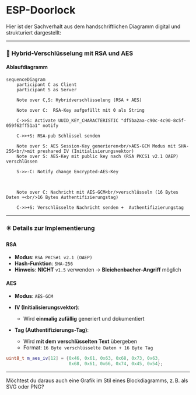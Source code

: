 # ESP-Doorlock

Hier ist der Sachverhalt aus dem handschriftlichen Diagramm digital und strukturiert dargestellt:

---

### 🔐 **Hybrid-Verschlüsselung mit RSA und AES**

#### **Ablaufdiagramm**

```mermaid
sequenceDiagram
    participant C as Client
    participant S as Server

    Note over C,S: Hybridverschlüsselung (RSA + AES)

    Note over C:  RSA-Key aufgefüllt mit 0 als String

    C->>S: Activate UUID_KEY_CHARACTERISTIC "df5ba2aa-c90c-4c90-8c5f-059f62ff51a1" notify

    C->>+S: RSA-pub Schlüssel senden

    Note over S: AES Session-Key generieren<br/>AES-GCM Modus mit SHA-256<br/>mit preshared IV (Initialisierungsvektor)
    Note over S: AES-Key mit public key nach (RSA PKCS1 v2.1 OAEP) verschlüssen

    S->>-C: Notify change Encrypted-AES-Key



    Note over C: Nachricht mit AES-GCM<br/>verschlüsseln (16 Bytes Daten +<br/>16 Bytes Authentifizierungstag)

    C->>+S: Verschlüsselte Nachricht senden +  Authentifizierungstag
```

---

### ✳️ Details zur Implementierung

#### **RSA**

- **Modus**: `RSA PKCS#1 v2.1 (OAEP)`
- **Hash-Funktion**: `SHA-256`
- **Hinweis**: **NICHT** `v1.5` verwenden → **Bleichenbacher-Angriff** möglich

#### **AES**

- **Modus**: `AES-GCM`
- **IV (Initialisierungsvektor)**:

  - Wird **einmalig zufällig** generiert und dokumentiert

- **Tag (Authentifizierungs-Tag)**:

  - Wird **mit dem verschlüsselten Text** übergeben
  - Format: `16 Byte verschlüsselte Daten + 16 Byte Tag`

```c++
uint8_t m_aes_iv[12] = {0x46, 0x61, 0x63, 0x68, 0x73, 0x63,
                        0x68, 0x61, 0x66, 0x74, 0x45, 0x54};
```

---

Möchtest du daraus auch eine Grafik im Stil eines Blockdiagramms, z. B. als SVG oder PNG?
